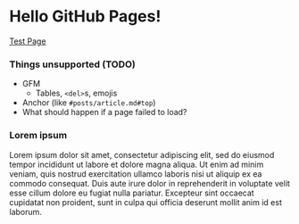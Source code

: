 # Hello GitHub Pages!
[Test Page](#test.md)  

### Things unsupported (TODO)
- GFM
  - Tables, `<del>`s, emojis
- Anchor (like `#posts/article.md#top`)
- What should happen if a page failed to load?

### Lorem ipsum
Lorem ipsum dolor sit amet, consectetur adipiscing elit, sed do eiusmod tempor incididunt ut labore et dolore magna aliqua. Ut enim ad minim veniam, quis nostrud exercitation ullamco laboris nisi ut aliquip ex ea commodo consequat. Duis aute irure dolor in reprehenderit in voluptate velit esse cillum dolore eu fugiat nulla pariatur. Excepteur sint occaecat cupidatat non proident, sunt in culpa qui officia deserunt mollit anim id est laborum.
